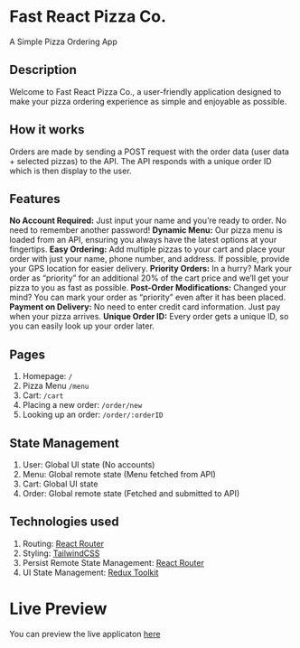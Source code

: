 # Fast React Pizza Co.

A Simple Pizza Ordering App

## Description

Welcome to Fast React Pizza Co., a user-friendly application designed to make your pizza ordering experience as simple and enjoyable as possible.

## How it works

Orders are made by sending a POST request with the order data (user data + selected pizzas) to the API. The API responds with a unique order ID which is then display to the user.

## Features

**No Account Required:** Just input your name and you’re ready to order. No need to remember another password!
**Dynamic Menu:** Our pizza menu is loaded from an API, ensuring you always have the latest options at your fingertips.
**Easy Ordering:** Add multiple pizzas to your cart and place your order with just your name, phone number, and address. If possible, provide your GPS location for easier delivery.
**Priority Orders:** In a hurry? Mark your order as “priority” for an additional 20% of the cart price and we’ll get your pizza to you as fast as possible.
**Post-Order Modifications:** Changed your mind? You can mark your order as “priority” even after it has been placed.
**Payment on Delivery:** No need to enter credit card information. Just pay when your pizza arrives.
**Unique Order ID:** Every order gets a unique ID, so you can easily look up your order later.

## Pages

1. Homepage: `/`
2. Pizza Menu `/menu`
3. Cart: `/cart`
4. Placing a new order: `/order/new`
5. Looking up an order: `/order/:orderID`

## State Management

1. User: Global UI state (No accounts)
2. Menu: Global remote state (Menu fetched from API)
3. Cart: Global UI state
4. Order: Global remote state (Fetched and submitted to API)

## Technologies used

1. Routing: [React Router](https://reactrouter.com/en/main)
2. Styling: [TailwindCSS](https://tailwindcss.com/)
3. Persist Remote State Management: [React Router](https://reactrouter.com/en/main/start/overview)
4. UI State Management: [Redux Toolkit](https://redux-toolkit.js.org/)

# Live Preview

You can preview the live applicaton [here](https://fast-pizzaco.netlify.app/)
